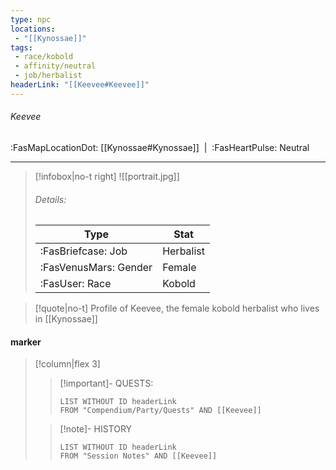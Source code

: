 ```yaml
---
type: npc
locations:
 - "[[Kynossae]]"
tags:
 - race/kobold
 - affinity/neutral
 - job/herbalist
headerLink: "[[Keevee#Keevee]]"
---
```

###### Keevee
<span class="sub2">:FasMapLocationDot: [[Kynossae#Kynossae]] &nbsp;|&nbsp; :FasHeartPulse: Neutral </span>
___

> [!infobox|no-t right]
> ![[portrait.jpg]]
> ###### Details:
> | Type | Stat |
> | ---- | ---- |
> | :FasBriefcase: Job |  Herbalist |
> | :FasVenusMars: Gender | Female |
> | :FasUser: Race | Kobold |
<span class="clearfix"></span>

> [!quote|no-t]
>Profile of Keevee, the female kobold herbalist who lives in [[Kynossae]]


#### marker
> [!column|flex 3]
>> [!important]- QUESTS:
>>```dataview
>>LIST WITHOUT ID headerLink
>>FROM "Compendium/Party/Quests" AND [[Keevee]]
>
>>[!note]- HISTORY
>>```dataview
>>LIST WITHOUT ID headerLink
>>FROM "Session Notes" AND [[Keevee]]
